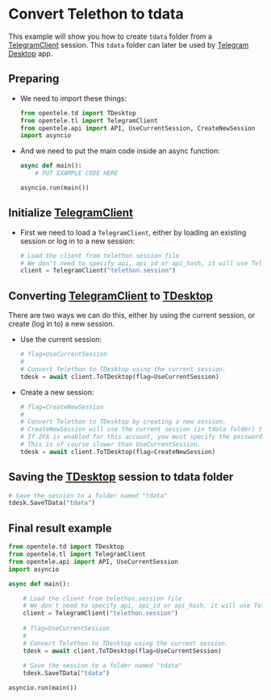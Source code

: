 # Convert Telethon to tdata
This example will show you how to create `tdata` folder from a [TelegramClient][TelegramClient] session. This `tdata` folder can later be used by [Telegram Desktop](https://github.com/telegramdesktop/tdesktop) app.

## Preparing
- We need to import these things:
    ```python
    from opentele.td import TDesktop
    from opentele.tl import TelegramClient
    from opentele.api import API, UseCurrentSession, CreateNewSession
    import asyncio
    ```
- And we need to put the main code inside an async function:
    ```python
    async def main():
        # PUT EXAMPLE CODE HERE

    asyncio.run(main())
    ```


## Initialize [TelegramClient][TelegramClient]
- First we need to load a `TelegramClient`, either by loading an existing session or log in to a new session:
    ```python
    # Load the client from telethon.session file
    # We don't need to specify api, api_id or api_hash, it will use TelegramDesktop API by default.
    client = TelegramClient("telethon.session")
    ```

## Converting [TelegramClient][TelegramClient] to [TDesktop][TDesktop]
There are two ways we can do this, either by using the current session, or create (log in to) a new session.

- Use the current session:
    ```python
    # flag=UseCurrentSession
    #
    # Convert Telethon to TDesktop using the current session.
    tdesk = await client.ToTDesktop(flag=UseCurrentSession)
    ```
- Create a new session:
    ```python
    # flag=CreateNewSession
    #
    # Convert Telethon to TDesktop by creating a new session.
    # CreateNewSession will use the current session (in tdata folder) to authorize a new session using QR Login.
    # If 2FA is enabled for this account, you must specify the password via the password argument.
    # This is of course slower than UseCurrentSession.
    tdesk = await client.ToTDesktop(flag=CreateNewSession)
    ```

## Saving the [TDesktop][TDesktop] session to tdata folder
```python
# Save the session to a folder named "tdata"
tdesk.SaveTData("tdata")
```

## Final result example
```python
from opentele.td import TDesktop
from opentele.tl import TelegramClient
from opentele.api import API, UseCurrentSession
import asyncio

async def main():

    # Load the client from telethon.session file
    # We don't need to specify api, api_id or api_hash, it will use TelegramDesktop API by default.
    client = TelegramClient("telethon.session")
    
    # flag=UseCurrentSession
    #
    # Convert Telethon to TDesktop using the current session.
    tdesk = await client.ToTDesktop(flag=UseCurrentSession)
    
    # Save the session to a folder named "tdata"
    tdesk.SaveTData("tdata")

asyncio.run(main())
```


[TelegramClient]: https://opentele.readthedocs.io/en/latest/documentation/telethon/telegramclient/#class-telegramclient
[TDesktop]: https://opentele.readthedocs.io/en/latest/documentation/telegram-desktop/tdesktop/#class-tdesktop